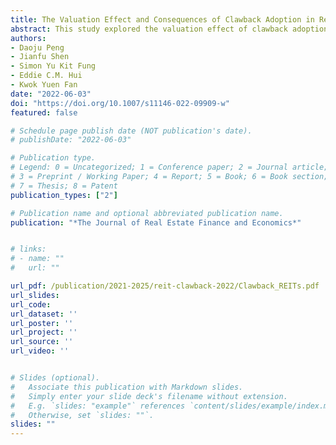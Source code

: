 ```yaml
---
title: The Valuation Effect and Consequences of Clawback Adoption in Real Estate Investment Trusts
abstract: This study explored the valuation effect of clawback adoption in the REIT market and identified possible channels through which clawback may generate benefits to REITs. We first found that the stock market reacts positively to the announcement of clawback adoption, and that market response is more pronounced when the clawback policy is strong, based on a sample of initial clawback adoptions in REITs between 2007 and 2018. The valuation effect of clawback adoption is stronger among those REITs with higher likelihood of restatements and greater disclosure opacity prior to adoption, suggesting that REIT investors anticipate that the adopted clawbacks will reduce financial restatement risks and improve disclosure quality. Our further analysis found that clawback adoption reduces the chance that REITs will receive comment letters from the regulator, improve financial reporting readability and decrease investment aggressiveness in REITs. Compared with weak clawback adopters, strong adopters have lower incidences of financial restatements in the post-adoption period. Our findings indicate that clawback is a value-relevant corporate governance mechanism in REITs.
authors:
- Daoju Peng
- Jianfu Shen
- Simon Yu Kit Fung
- Eddie C.M. Hui
- Kwok Yuen Fan
date: "2022-06-03"
doi: "https://doi.org/10.1007/s11146-022-09909-w"
featured: false

# Schedule page publish date (NOT publication's date).
# publishDate: "2022-06-03"

# Publication type.
# Legend: 0 = Uncategorized; 1 = Conference paper; 2 = Journal article;
# 3 = Preprint / Working Paper; 4 = Report; 5 = Book; 6 = Book section;
# 7 = Thesis; 8 = Patent
publication_types: ["2"]

# Publication name and optional abbreviated publication name.
publication: "*The Journal of Real Estate Finance and Economics*"


# links:
# - name: ""
#   url: ""

url_pdf: /publication/2021-2025/reit-clawback-2022/Clawback_REITs.pdf
url_slides:
url_code: 
url_dataset: ''
url_poster: ''
url_project: ''
url_source: ''
url_video: ''


# Slides (optional).
#   Associate this publication with Markdown slides.
#   Simply enter your slide deck's filename without extension.
#   E.g. `slides: "example"` references `content/slides/example/index.md`.
#   Otherwise, set `slides: ""`.
slides: ""
---
```

